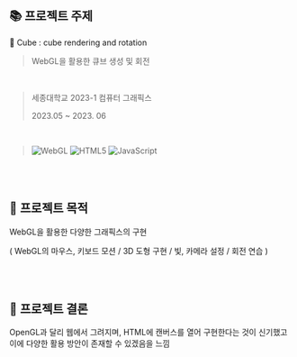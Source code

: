## :books: 프로젝트 주제

📌 Cube : cube rendering and rotation

> WebGL을 활용한 큐브 생성 및 회전

<br/>

> 세종대학교 2023-1 컴퓨터 그래픽스
>
> 2023.05 ~ 2023. 06

<br/>

> ![WebGL](https://img.shields.io/badge/WebGL-990000?logo=webgl&logoColor=white&style=for-the-badge)
> ![HTML5](https://img.shields.io/badge/html5-%23E34F26.svg?style=for-the-badge&logo=html5&logoColor=white)
> ![JavaScript](https://img.shields.io/badge/javascript-%23323330.svg?style=for-the-badge&logo=javascript&logoColor=%23F7DF1E)



<br/><br/>

## :star2: 프로젝트 목적

WebGL을 활용한 다양한 그래픽스의 구현

( WebGL의 마우스, 키보드 모션 / 3D 도형 구현 / 빛, 카메라 설정 / 회전 연습 )

<br/><br/>

## :star2: 프로젝트 결론

OpenGL과 달리 웹에서 그려지며, HTML에 캔버스를 열어 구현한다는 것이 신기했고 이에 다양한 활용 방안이 존재할 수 있겠음을 느낌
